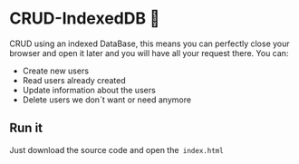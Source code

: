 # CRUD-IndexedDB 👥
CRUD using an indexed DataBase, this means you can perfectly close your browser and open it later and you will have all your request there. You can:

- Create new users
- Read users already created
- Update information about the users
- Delete users we don´t want or need anymore

## Run it
Just download the source code and open the` index.html`

